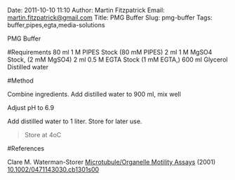 Date: 2011-10-10 11:10
Author: Martin Fitzpatrick
Email: martin.fitzpatrick@gmail.com
Title: PMG Buffer
Slug: pmg-buffer
Tags: buffer,pipes,egta,media-solutions

PMG Buffer





#Requirements
80 ml 1 M PIPES Stock (80 mM PIPES)
2 ml 1 M MgSO4 Stock, (2 mM MgSO4)
2 ml 0.5 M EGTA Stock (1 mM EGTA,)
600 ml Glycerol
Distilled water 

#Method

Combine ingredients. Add distilled water to 900 ml, mix well



Adjust pH to 6.9



Add distilled water to 1 liter. Store for later use.


>Store at 4oC




#References


Clare M. Waterman-Storer [Microtubule/Organelle Motility Assays](http://dx.doi.org/10.1002/0471143030.cb1301s00)  (2001)
[10.1002/0471143030.cb1301s00](http://dx.doi.org/10.1002/0471143030.cb1301s00)





